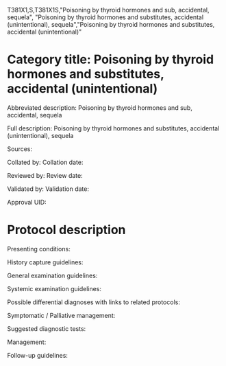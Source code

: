 T381X1,S,T381X1S,"Poisoning by thyroid hormones and sub, accidental, sequela", "Poisoning by thyroid hormones and substitutes, accidental (unintentional), sequela","Poisoning by thyroid hormones and substitutes, accidental (unintentional)"
# Category title: Poisoning by thyroid hormones and substitutes, accidental (unintentional)

Abbreviated description: Poisoning by thyroid hormones and sub, accidental, sequela

Full description: Poisoning by thyroid hormones and substitutes, accidental (unintentional), sequela

Sources:

Collated by:
Collation date:

Reviewed by:
Review date:

Validated by:
Validation date:

Approval UID:

# Protocol description

Presenting conditions:

History capture guidelines:

General examination guidelines:

Systemic examination guidelines:

Possible differential diagnoses with links to related protocols:

Symptomatic / Palliative management:

Suggested diagnostic tests:

Management:

Follow-up guidelines:

